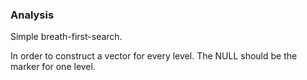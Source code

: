 ### Analysis

Simple breath-first-search.

In order to construct a vector for every level.
The NULL should be the marker for one level.
